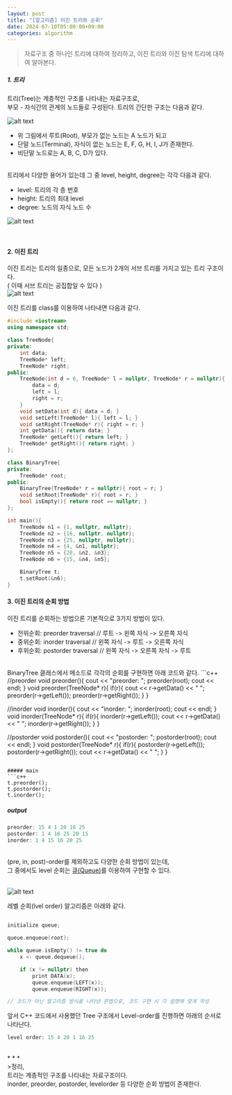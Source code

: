 ```yaml
---
layout: post
title: "[알고리즘] 이진 트리와 순회"
date: 2024-07-10T05:00:00+09:00
categories: algorithm
---
```

> 자료구조 중 하나인 트리에 대하여 정리하고, 이진 트리와 이진 탐색 트리에 대하여 알아본다.

##### 1. 트리
트리(Tree)는 계층적인 구조를 나타내는 자료구조로,<br>
부모 - 자식간의 관계의 노드들로 구성된다. 트리의 간단한 구조는 다음과 같다.

![alt text](/public/img/tree-1.png)<br>
- 위 그림에서 루트(Root), 부모가 없는 노드는 A 노드가 되고
- 단말 노드(Terminal), 자식이 없는 노드는 E, F, G, H, I, J가 존재한다.
- 비단말 노드로는 A, B, C, D가 있다.

<br>
트리에서 다양한 용어가 있는데 그 중 level, height, degree는 각각 다음과 같다.

- level: 트리의 각 층 번호
- height: 트리의 최대 level
- degree: 노드의 자식 노드 수

![alt text](/public/img/tree-2.png)<br>

<br>

#### 2. 이진 트리
이진 트리는 트리의 일종으로, 모든 노드가 2개의 서브 트리를 가지고 있는 트리 구조이다.<br>
( 이때 서브 트리는 공집합일 수 있다 )<br>
![alt text](/public/img/tree-3.png)<br>

이진 트리를 class를 이용하여 나타내면 다음과 같다.
```c++
#include <iostream>
using namespace std;

class TreeNode{
private:
    int data;
    TreeNode* left;
    TreeNode* right;
public:
    TreeNode(int d = 0, TreeNode* l = nullptr, TreeNode* r = nullptr){
        data = d;
        left = l;
        right = r;
    }
    void setData(int d){ data = d; }
    void setLeft(TreeNode* l){ left = l; }
    void setRight(TreeNode* r){ right = r; }
    int getData(){ return data; }
    TreeNode* getLeft(){ return left; }
    TreeNode* getRight(){ return right; }
};

class BinaryTree{
private:
    TreeNode* root;
public:
    BinaryTree(TreeNode* r = nullptr){ root = r; }
    void setRoot(TreeNode* r){ root = r; }
    bool isEmpty(){ return root == nullptr; }
};

int main(){
    TreeNode n1 = {1, nullptr, nullptr};
    TreeNode n2 = {16, nullptr, nullptr};
    TreeNode n3 = {25, nullptr, nullptr};
    TreeNode n4 = {4, &n1, nullptr};
    TreeNode n5 = {20, &n2, &n3};
    TreeNode n6 = {15, &n4, &n5};

    BinaryTree t;
    t.setRoot(&n6);
}
```

#### 3. 이진 트리의 순회 방법
이진 트리를 순회하는 방법으론 기본적으로 3가지 방법이 있다.
- 전위순회: preorder traversal // 루트 -> 왼쪽 자식 -> 오른쪽 자식
- 중위순회: inorder traversal // 왼쪽 자식 -> 루트 -> 오른쪽 자식
- 후위순회: postorder traversal // 왼쪽 자식 -> 오른쪽 자식 -> 루트

<br>
BinaryTree 클래스에서 메소드로 각각의 순회를 구현하면 아래 코드와 같다.
```c++
//preorder
void preorder(){
    cout << "preorder: ";
    preorder(root);
    cout << endl;
}
void preorder(TreeNode* r){
    if(r){
        cout << r->getData() << " ";
        preorder(r->getLeft());
        preorder(r->getRight());
    }
}

//inorder
void inorder(){
    cout << "inorder: ";
    inorder(root);
    cout << endl;
}
void inorder(TreeNode* r){
    if(r){
        inorder(r->getLeft());
        cout << r->getData() << " ";
        inorder(r->getRight());
    }
}

//postorder
void postorder(){
    cout << "postorder: ";
    postorder(root);
    cout << endl;
}
void postorder(TreeNode* r){
    if(r){
        postorder(r->getLeft());
        postorder(r->getRight());
        cout << r->getData() << " ";
    }
}
```
    
##### main
```c++
t.preorder();
t.postorder();
t.inorder();
```

##### output
```c++
preorder: 15 4 1 20 16 25 
postorder: 1 4 16 25 20 15 
inorder: 1 4 15 16 20 25 
```
<br>
(pre, in, post)-order를 제외하고도 다양한 순회 방법이 있는데,<br>
그 중에서도 level 순회는 <a href = "/data-structure/2024/07/08/ds2.html">큐(Queue)</a>를 이용하여 구현할 수 있다.<br><br>

![alt text](/public/img/tree-4.png)<br>

레벨 순회(lvel order) 알고리즘은 아래와 같다.
```c++

initialize queue;

queue.enqueue(root);

while queue.isEmpty() != true do
    x <- queue.dequeue();

    if (x != nullptr) then
        print DATA(x);
        queue.enqueue(LEFT(x));
        queue.enqueue(RIGHT(x));

// 코드가 아닌 알고리즘 방식을 나타낸 문법으로, 코드 구현 시 각 설명에 맞게 작성
```

앞서 C++ 코드에서 사용했던 Tree 구조에서 Level-order를 진행하면 아래의 순서로 나타난다.
```c++
level order: 15 4 20 1 16 25 
```
<br>
* * *
<br>
>정리,
<br> 트리는 계층적인 구조를 나타내는 자료구조이다.
<br> inorder, preorder, postorder, levelorder 등 다양한 순회 방법이 존재한다.